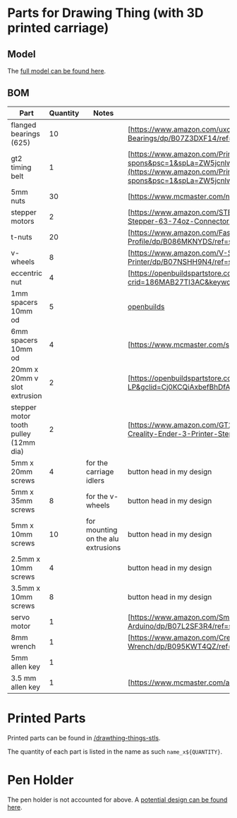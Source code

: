 # Parts for Drawing Thing (with 3D printed carriage)

## Model

The [full model can be found here](https://cad.onshape.com/documents/093c10251b077919c05ae92c/w/7b13786fba2aec43dcfab15d/e/5687b6fe35f0477aa77dedea?renderMode=0&uiState=64137ddfbaa9af4c9b13bd38).

## BOM

| Part | Quantity | Notes | Source | 
| --- | --- | --- | --- |
| flanged bearings (625) | 10 | | [https://www.amazon.com/uxcell-Bearing-5x16x5mm-Shielded-Bearings/dp/B07Z3DXF14/ref=sr_1_3?crid=8AT1M0DQRGMK&keywords=flanged+bearing+625&qid=1676574078&sprefix=flanged+bearing+625%2Caps%2C78&sr=8-3](https://www.amazon.com/uxcell-Bearing-5x16x5mm-Shielded-Bearings/dp/B07Z3DXF14/ref=sr_1_3?crid=8AT1M0DQRGMK&keywords=flanged+bearing+625&qid=1676574078&sprefix=flanged+bearing+625%2Caps%2C78&sr=8-3) |
| gt2 timing belt | 1 | | [https://www.amazon.com/Printing-Zeelo-Fiberglass-Rostock-Printers/dp/B08974S1CC/ref=sr_1_1_sspa?crid=396XZ4ZAXMS42&keywords=gt2+timing+belt&qid=1676574964&sprefix=gt2+timing+bel%2Caps%2C107&sr=8-1-spons&psc=1&spLa=ZW5jcnlwdGVkUXVhbGlmaWVyPUExOTkwVktVWlFXWkdVJmVuY3J5cHRlZElkPUEwNTIzMzE3MVE0UEQ2RkcxTEFZRSZlbmNyeXB0ZWRBZElkPUEwNTUzMzUzTk83T1ZPNzdNUFpOJndpZGdldE5hbWU9c3BfYXRmJmFjdGlvbj1jbGlja1JlZGlyZWN0JmRvTm90TG9nQ2xpY2s9dHJ1ZQ==](https://www.amazon.com/Printing-Zeelo-Fiberglass-Rostock-Printers/dp/B08974S1CC/ref=sr_1_1_sspa?crid=396XZ4ZAXMS42&keywords=gt2+timing+belt&qid=1676574964&sprefix=gt2+timing+bel%2Caps%2C107&sr=8-1-spons&psc=1&spLa=ZW5jcnlwdGVkUXVhbGlmaWVyPUExOTkwVktVWlFXWkdVJmVuY3J5cHRlZElkPUEwNTIzMzE3MVE0UEQ2RkcxTEFZRSZlbmNyeXB0ZWRBZElkPUEwNTUzMzUzTk83T1ZPNzdNUFpOJndpZGdldE5hbWU9c3BfYXRmJmFjdGlvbj1jbGlja1JlZGlyZWN0JmRvTm90TG9nQ2xpY2s9dHJ1ZQ==)|
| 5mm nuts | 30 | | [https://www.mcmaster.com/nuts/metric-medium-strength-steel-hex-nuts-class-8/thread-size~m5/](https://www.mcmaster.com/nuts/metric-medium-strength-steel-hex-nuts-class-8/thread-size~m5/) |
| stepper motors | 2 | | [https://www.amazon.com/STEPPERONLINE-Stepper-63-74oz-Connector-Extruder/dp/B07LCHHQ97/ref=sr_1_3?crid=2JKWSAFLUD7FK&keywords=stepper+motor+nema+15&qid=1676574905&sprefix=stepper+motors+nema+15%2Caps%2C94&sr=8-3](https://www.amazon.com/STEPPERONLINE-Stepper-63-74oz-Connector-Extruder/dp/B07LCHHQ97/ref=sr_1_3?crid=2JKWSAFLUD7FK&keywords=stepper+motor+nema+15&qid=1676574905&sprefix=stepper+motors+nema+15%2Caps%2C94&sr=8-3) |
| t-nuts | 20 | | [https://www.amazon.com/Fastener-Nickel-Plated-Sliding-Aluminum-Profile/dp/B086MKNYDS/ref=sr_1_8?crid=21VQGH6T8RDXV&keywords=t+nut&qid=1676574676&sprefix=t+nut%2Caps%2C112&sr=8-8](https://www.amazon.com/Fastener-Nickel-Plated-Sliding-Aluminum-Profile/dp/B086MKNYDS/ref=sr_1_8?crid=21VQGH6T8RDXV&keywords=t+nut&qid=1676574676&sprefix=t+nut%2Caps%2C112&sr=8-8) |
| v-wheels | 8 | | [https://www.amazon.com/V-Shape-Bearing-Accessories-Sliding-Printer/dp/B07NSHH9N4/ref=sr_1_4?crid=18BCJ1C1W468K&keywords=v+wheels&qid=1676574357&sprefix=%2Caps%2C221&sr=8-4](https://www.amazon.com/V-Shape-Bearing-Accessories-Sliding-Printer/dp/B07NSHH9N4/ref=sr_1_4?crid=18BCJ1C1W468K&keywords=v+wheels&qid=1676574357&sprefix=%2Caps%2C221&sr=8-4) |
| eccentric nut | 4 | | [https://openbuildspartstore.com/eccentric-spacer/](https://www.amazon.com/Befenybay-Hexagonal-Eccentric-Column-Printer/dp/B08LMQ8JFY/ref=sr_1_3?crid=186MAB27TI3AC&keywords=eccentric+nuts+5mm+6mm+height&qid=1676574454&sprefix=eccentric+nuts+5mm+6mm+height%2Caps%2C77&sr=8-3) |
| 1mm spacers 10mm od | 5 | | [openbuilds](https://openbuildspartstore.com/precision-shim-10x5x1mm/) |
| 6mm spacers 10mm od | 4 | | [https://www.mcmaster.com/spacers/system-of-measurement~metric/for-screw-size~m5/length~6-mm/od~10mm/](https://www.mcmaster.com/spacers/system-of-measurement~metric/for-screw-size~m5/length~6-mm/od~10mm/) |
| 20mm x 20mm v slot extrusion | 2 | | [https://openbuildspartstore.com/v-slot-20x20-linear-rail/?sku=255-LP&gclid=Cj0KCQiAxbefBhDfARIsAL4XLRqRouKE4KMl3HNY35u6MQoBaKNPmS5ODHVxXfpoFuROiafi1i7nwi4aAs3AEALw_wcB](https://openbuildspartstore.com/v-slot-20x20-linear-rail/?sku=255-LP&gclid=Cj0KCQiAxbefBhDfARIsAL4XLRqRouKE4KMl3HNY35u6MQoBaKNPmS5ODHVxXfpoFuROiafi1i7nwi4aAs3AEALw_wcB) |
| stepper motor tooth pulley (12mm dia) | 2 | | [https://www.amazon.com/GT2-Creality-Ender-3-Printer-Stepper/dp/B088WB8D7W/ref=sr_1_3?crid=1XFDO30864FP9&keywords=stepper+motor+pulley+25+teeth+5mm&qid=1676579183&sprefix=stepper+motor+pulley+25+teeth+5mm%2Caps%2C68&sr=8-3](https://www.amazon.com/GT2-Creality-Ender-3-Printer-Stepper/dp/B088WB8D7W/ref=sr_1_3?crid=1XFDO30864FP9&keywords=stepper+motor+pulley+25+teeth+5mm&qid=1676579183&sprefix=stepper+motor+pulley+25+teeth+5mm%2Caps%2C68&sr=8-3) |
| 5mm x 20mm screws | 4 | for the carriage idlers | button head in my design |
| 5mm x 35mm screws | 8 | for the v-wheels | button head in my design |
| 5mm x 10mm screws | 10 | for mounting on the alu extrusions | button head in my design |
| 2.5mm x 10mm screws | 4 | | button head in my design |
| 3.5mm x 10mm screws | 8 | | button head in my design |
| servo motor | 1 | | [https://www.amazon.com/Smraza-Helicopter-Airplane-Control-Arduino/dp/B07L2SF3R4/ref=sr_1_5?crid=2AQGJMAW5CBU8&keywords=servo%2Bmotor&qid=1676579262&sprefix=servo%2Bmotor%2Caps%2C82&sr=8-5&th=1](https://www.amazon.com/Smraza-Helicopter-Airplane-Control-Arduino/dp/B07L2SF3R4/ref=sr_1_5?crid=2AQGJMAW5CBU8&keywords=servo%2Bmotor&qid=1676579262&sprefix=servo%2Bmotor%2Caps%2C82&sr=8-5&th=1) |
| 8mm wrench | 1 | | [https://www.amazon.com/Crescent-8mm-Point-Combination-Wrench/dp/B095KWT4QZ/ref=sr_1_4?crid=2SV61IGO2MXIR&keywords=8mm+wrench&qid=1676584359&s=hi&sprefix=8mm+wrench%2Ctools%2C78&sr=1-4](https://www.amazon.com/Crescent-8mm-Point-Combination-Wrench/dp/B095KWT4QZ/ref=sr_1_4?crid=2SV61IGO2MXIR&keywords=8mm+wrench&qid=1676584359&s=hi&sprefix=8mm+wrench%2Ctools%2C78&sr=1-4) |
| 5mm allen key | 1 | | | [https://www.mcmaster.com/allen-keys/l-keys-9/system-of-measurement~metric/size~5-mm/](https://www.mcmaster.com/allen-keys/l-keys-9/system-of-measurement~metric/size~5-mm/) |
| 3.5 mm allen key | 1 | | [https://www.mcmaster.com/allen-keys/l-keys-9/system-of-measurement~metric/size~3-5-mm/](https://www.mcmaster.com/allen-keys/l-keys-9/system-of-measurement~metric/size~3-5-mm/) |

# Printed Parts

Printed parts can be found in [/drawthing-things-stls](/drawing-thing-stls).

The quantity of each part is listed in the name as such `name_x${QUANTITY}`.

# Pen Holder

The pen holder is not accounted for above. A [potential design can be found here](https://cad.onshape.com/documents/c1f5eeb5e941fbf9d7330a99/w/dd3d59e4690b0b43272af915/e/82ecaea7c0ef64149c49e771?renderMode=0&uiState=64137e56fdbd7c18958dbbed).
